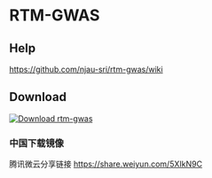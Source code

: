 # RTM-GWAS

## Help

https://github.com/njau-sri/rtm-gwas/wiki

## Download

[![Download rtm-gwas](https://a.fsdn.com/con/app/sf-download-button)](https://sourceforge.net/projects/rtm-gwas/files/release/)

### 中国下载镜像

腾讯微云分享链接 https://share.weiyun.com/5XIkN9C
